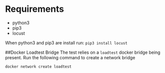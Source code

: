 # Requirements
* python3
* pip3
* locust

When python3 and pip3 are install run: `pip3 install locust`

##Docker Loadtest Bridge
The test relies on a `loadtest` docker bridge being present. Run the following command to create a network bridge

`docker network create loadtest`